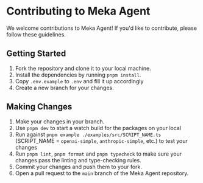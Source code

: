 # Contributing to Meka Agent

We welcome contributions to Meka Agent! If you'd like to contribute, please follow these guidelines.

## Getting Started

1. Fork the repository and clone it to your local machine.
2. Install the dependencies by running `pnpm install`.
3. Copy `.env.example` to `.env` and fill it up accordingly
4. Create a new branch for your changes.

## Making Changes

1. Make your changes in your branch.
2. Use `pnpm dev` to start a watch build for the packages on your local
3. Run against `pnpm example ./examples/src/SCRIPT_NAME.ts` (SCRIPT_NAME = `openai-simple`, `anthropic-simple`, etc.) to test your changes
4. Run `pnpm lint`, `pnpm format` and `pnpm typecheck` to make sure your changes pass the linting and type-checking rules.
5. Commit your changes and push them to your fork.
6. Open a pull request to the `main` branch of the Meka Agent repository.

